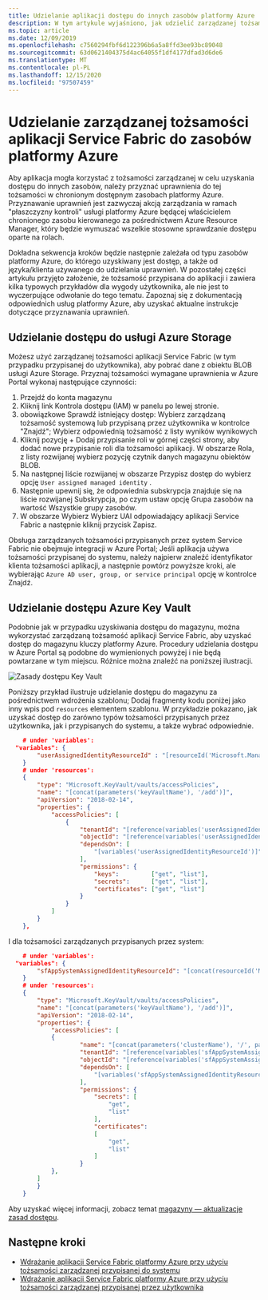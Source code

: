 ```yaml
---
title: Udzielanie aplikacji dostępu do innych zasobów platformy Azure
description: W tym artykule wyjaśniono, jak udzielić zarządzanej tożsamości Service Fabric dostępu do innych zasobów platformy Azure obsługujących uwierzytelnianie oparte na Azure Active Directory.
ms.topic: article
ms.date: 12/09/2019
ms.openlocfilehash: c7560294fbf6d122396b6a5a8ffd3ee93bc89048
ms.sourcegitcommit: 63d0621404375d4ac64055f1df4177dfad3d6de6
ms.translationtype: MT
ms.contentlocale: pl-PL
ms.lasthandoff: 12/15/2020
ms.locfileid: "97507459"
---
```

# <a name="granting-a-service-fabric-applications-managed-identity-access-to-azure-resources"></a>Udzielanie zarządzanej tożsamości aplikacji Service Fabric do zasobów platformy Azure

Aby aplikacja mogła korzystać z tożsamości zarządzanej w celu uzyskania dostępu do innych zasobów, należy przyznać uprawnienia do tej tożsamości w chronionym dostępnym zasobach platformy Azure. Przyznawanie uprawnień jest zazwyczaj akcją zarządzania w ramach "płaszczyzny kontroli" usługi platformy Azure będącej właścicielem chronionego zasobu kierowanego za pośrednictwem Azure Resource Manager, który będzie wymuszać wszelkie stosowne sprawdzanie dostępu oparte na rolach.

Dokładna sekwencja kroków będzie następnie zależała od typu zasobów platformy Azure, do którego uzyskiwany jest dostęp, a także od języka/klienta używanego do udzielania uprawnień. W pozostałej części artykułu przyjęto założenie, że tożsamość przypisana do aplikacji i zawiera kilka typowych przykładów dla wygody użytkownika, ale nie jest to wyczerpujące odwołanie do tego tematu. Zapoznaj się z dokumentacją odpowiednich usług platformy Azure, aby uzyskać aktualne instrukcje dotyczące przyznawania uprawnień.  

## <a name="granting-access-to-azure-storage"></a>Udzielanie dostępu do usługi Azure Storage
Możesz użyć zarządzanej tożsamości aplikacji Service Fabric (w tym przypadku przypisanej do użytkownika), aby pobrać dane z obiektu BLOB usługi Azure Storage. Przyznaj tożsamości wymagane uprawnienia w Azure Portal wykonaj następujące czynności:

1. Przejdź do konta magazynu
2. Kliknij link Kontrola dostępu (IAM) w panelu po lewej stronie.
3. obowiązkowe Sprawdź istniejący dostęp: Wybierz zarządzaną tożsamość systemową lub przypisaną przez użytkownika w kontrolce "Znajdź"; Wybierz odpowiednią tożsamość z listy wyników wynikowych
4. Kliknij pozycję + Dodaj przypisanie roli w górnej części strony, aby dodać nowe przypisanie roli dla tożsamości aplikacji.
W obszarze Rola, z listy rozwijanej wybierz pozycję czytnik danych magazynu obiektów BLOB.
5. Na następnej liście rozwijanej w obszarze Przypisz dostęp do wybierz opcję `User assigned managed identity` .
6. Następnie upewnij się, że odpowiednia subskrypcja znajduje się na liście rozwijanej Subskrypcja, po czym ustaw opcję Grupa zasobów na wartość Wszystkie grupy zasobów.
7. W obszarze Wybierz Wybierz UAI odpowiadający aplikacji Service Fabric a następnie kliknij przycisk Zapisz.

Obsługa zarządzanych tożsamości przypisanych przez system Service Fabric nie obejmuje integracji w Azure Portal; Jeśli aplikacja używa tożsamości przypisanej do systemu, należy najpierw znaleźć identyfikator klienta tożsamości aplikacji, a następnie powtórz powyższe kroki, ale wybierając `Azure AD user, group, or service principal` opcję w kontrolce Znajdź.

## <a name="granting-access-to-azure-key-vault"></a>Udzielanie dostępu Azure Key Vault
Podobnie jak w przypadku uzyskiwania dostępu do magazynu, można wykorzystać zarządzaną tożsamość aplikacji Service Fabric, aby uzyskać dostęp do magazynu kluczy platformy Azure. Procedury udzielania dostępu w Azure Portal są podobne do wymienionych powyżej i nie będą powtarzane w tym miejscu. Różnice można znaleźć na poniższej ilustracji.

![Zasady dostępu Key Vault](../key-vault/media/vs-secure-secret-appsettings/add-keyvault-access-policy.png)

Poniższy przykład ilustruje udzielanie dostępu do magazynu za pośrednictwem wdrożenia szablonu; Dodaj fragmenty kodu poniżej jako inny wpis pod `resources` elementem szablonu. W przykładzie pokazano, jak uzyskać dostęp do zarówno typów tożsamości przypisanych przez użytkownika, jak i przypisanych do systemu, a także wybrać odpowiednie.

```json
    # under 'variables':
  "variables": {
        "userAssignedIdentityResourceId" : "[resourceId('Microsoft.ManagedIdentity/userAssignedIdentities/', parameters('userAssignedIdentityName'))]",
    }
    # under 'resources':
    {
        "type": "Microsoft.KeyVault/vaults/accessPolicies",
        "name": "[concat(parameters('keyVaultName'), '/add')]",
        "apiVersion": "2018-02-14",
        "properties": {
            "accessPolicies": [
                {
                    "tenantId": "[reference(variables('userAssignedIdentityResourceId'), '2018-11-30').tenantId]",
                    "objectId": "[reference(variables('userAssignedIdentityResourceId'), '2018-11-30').principalId]",
                    "dependsOn": [
                        "[variables('userAssignedIdentityResourceId')]"
                    ],
                    "permissions": {
                        "keys":         ["get", "list"],
                        "secrets":      ["get", "list"],
                        "certificates": ["get", "list"]
                    }
                }
            ]
        }
    },
```
I dla tożsamości zarządzanych przypisanych przez system:
```json
    # under 'variables':
  "variables": {
        "sfAppSystemAssignedIdentityResourceId": "[concat(resourceId('Microsoft.ServiceFabric/clusters/applications/', parameters('clusterName'), parameters('applicationName')), '/providers/Microsoft.ManagedIdentity/Identities/default')]"
    }
    # under 'resources':
    {
        "type": "Microsoft.KeyVault/vaults/accessPolicies",
        "name": "[concat(parameters('keyVaultName'), '/add')]",
        "apiVersion": "2018-02-14",
        "properties": {
            "accessPolicies": [
            {
                    "name": "[concat(parameters('clusterName'), '/', parameters('applicationName'))]",
                    "tenantId": "[reference(variables('sfAppSystemAssignedIdentityResourceId'), '2018-11-30').tenantId]",
                    "objectId": "[reference(variables('sfAppSystemAssignedIdentityResourceId'), '2018-11-30').principalId]",
                    "dependsOn": [
                        "[variables('sfAppSystemAssignedIdentityResourceId')]"
                    ],
                    "permissions": {
                        "secrets": [
                            "get",
                            "list"
                        ],
                        "certificates": 
                        [
                            "get", 
                            "list"
                        ]
                    }
            },
        ]
        }
    }
```

Aby uzyskać więcej informacji, zobacz temat [magazyny — aktualizacje zasad dostępu](/rest/api/keyvault/vaults/updateaccesspolicy).

## <a name="next-steps"></a>Następne kroki
* [Wdrażanie aplikacji Service Fabric platformy Azure przy użyciu tożsamości zarządzanej przypisanej do systemu](./how-to-deploy-service-fabric-application-system-assigned-managed-identity.md)
* [Wdrażanie aplikacji Service Fabric platformy Azure przy użyciu tożsamości zarządzanej przypisanej przez użytkownika](./how-to-deploy-service-fabric-application-user-assigned-managed-identity.md)
